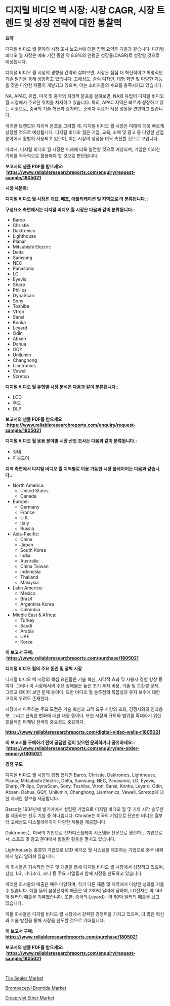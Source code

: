 <p><h1>디지털 비디오 벽 시장: 시장 CAGR, 시장 트렌드 및 성장 전략에 대한 통찰력</h1></p><p><strong>요약</strong></p>
<p><p>디지털 비디오 월 분야의 시장 조사 보고서에 대한 집행 요약은 다음과 같습니다. 디지털 비디오 월 시장은 예측 기간 동안 약 8.9%의 연평균 성장률(CAGR)로 성장할 것으로 예상됩니다.</p><p>디지털 비디오 월 시장의 경향을 간략히 살펴보면, 시장은 점점 더 혁신적이고 혁명적인 기술 발전을 통해 성장하고 있습니다. 고해상도, 슬림 디자인, 대형 화면 및 다양한 기능을 갖춘 다양한 제품이 개발되고 있으며, 이는 소비자들의 수요를 충족시키고 있습니다.</p><p>NA, APAC, 유럽, 미국 및 중국의 지리적 분포를 살펴보면, NA와 유럽이 디지털 비디오 월 시장에서 주요한 위치를 차지하고 있습니다. 특히, APAC 지역은 빠르게 성장하고 있는 시장으로, 중국의 기술 혁신과 증가하는 소비자 수요가 시장 성장을 견인하고 있습니다.</p><p>이러한 트렌드와 지리적 분포를 고려할 때, 디지털 비디오 월 시장은 미래에 더욱 빠르게 성장할 것으로 예상됩니다. 디지털 비디오 월은 기업, 교육, 소매 및 광고 등 다양한 산업 분야에서 활발히 사용되고 있으며, 이는 시장의 성장을 더욱 촉진할 것으로 보입니다.</p><p>따라서, 디지털 비디오 월 시장은 미래에 더욱 발전할 것으로 예상되며, 기업은 이러한 기회를 적극적으로 활용해야 할 것으로 판단됩니다.</p></p>
<p><strong>보고서의 샘플 PDF를 받으세요: &nbsp;<a href="https://www.reliableresearchreports.com/enquiry/request-sample/1805021">https://www.reliableresearchreports.com/enquiry/request-sample/1805021</a></strong></p>
<p><strong>시장 세분화:</strong></p>
<p><strong> 디지털 비디오 월 시장은 개요, 배포, 애플리케이션 및 지역으로 더 분류됩니다. :</strong></p>
<p><strong>구성요소 측면에서는 디지털 비디오 월 시장은 다음과 같이 분류됩니다.:</strong></p>
<p><ul><li>Barco</li><li>Christie</li><li>Daktronics</li><li>Lighthouse</li><li>Planar</li><li>Mitsubishi Electric</li><li>Delta</li><li>Samsung</li><li>NEC</li><li>Panasonic</li><li>LG</li><li>Eyevis</li><li>Sharp</li><li>Philips</li><li>DynaScan</li><li>Sony</li><li>Toshiba</li><li>Vtron</li><li>Sansi</li><li>Konka</li><li>Leyard</li><li>Odin</li><li>Absen</li><li>Dahua</li><li>GQY</li><li>Unilumin</li><li>Changhong</li><li>Liantronics</li><li>Vewell</li><li>Szretop</li></ul></p>
<p><strong> 디지털 비디오 월 유형별 시장 분석은 다음과 같이 분류됩니다.:</strong></p>
<p><ul><li>LCD</li><li>주도</li><li>DLP</li></ul></p>
<p><strong>보고서의 샘플 PDF를 받으세요 :<a href="https://www.reliableresearchreports.com/enquiry/request-sample/1805021">https://www.reliableresearchreports.com/enquiry/request-sample/1805021</a></strong></p>
<p><strong> 디지털 비디오 월 응용 분야별 시장 산업 조사는 다음과 같이 분류됩니다.:</strong></p>
<p><ul><li>실내</li><li>아웃도어</li></ul></p>
<p><strong>지역 측면에서 디지털 비디오 월 지역별로 이용 가능한 시장 플레이어는 다음과 같습니다.:</strong></p>
<p><ul>
    <li>
        North America:
        <ul>
            <li>United States</li>
            <li>Canada</li>
        </ul>
    </li>
    <li>
        Europe:
        <ul>
            <li>Germany</li>
            <li>France</li>
            <li>U.K.</li>
            <li>Italy</li>
            <li>Russia</li>
        </ul>
    </li>
    <li>
        Asia-Pacific:
        <ul>
            <li>China</li>
            <li>Japan</li>
            <li>South Korea</li>
            <li>India</li>
            <li>Australia</li>
            <li>China Taiwan</li>
            <li>Indonesia</li>
            <li>Thailand</li>
            <li>Malaysia</li>
        </ul>
    </li>
    <li>
        Latin America:
        <ul>
            <li>Mexico</li>
            <li>Brazil</li>
            <li>Argentina Korea</li>
            <li>Colombia</li>
        </ul>
    </li>
    <li>
        Middle East & Africa:
        <ul>
            <li>Turkey</li>
            <li>Saudi</li>
            <li>Arabia</li>
            <li>UAE</li>
            <li>Korea</li>
        </ul>
    </li>
    </ul></p>
<p><strong>이 보고서 구매: &nbsp;<a href="https://www.reliableresearchreports.com/purchase/1805021">https://www.reliableresearchreports.com/purchase/1805021</a></strong></p>
<p><strong>디지털 비디오 월의 주요 동인 및 장벽 시장</strong></p>
<p><p>디지털 비디오 벽 시장의 핵심 요인들은 기술 혁신, 시각적 효과 및 사용자 경험 향상 등이다. 그러나 이 시장에서의 주요 장애물은 높은 초기 투자 비용, 기술 및 호환성 문제, 그리고 데이터 보안 문제 등이다. 또한 비디오 월 솔루션의 복잡성과 유지 보수에 대한 고객의 우려도 존재한다.</p><p>시장에서 마주하는 주요 도전은 기술 혁신과 고객 요구 사항의 조화, 경쟁사와의 인과응보, 그리고 신속한 변화에 대한 대응 등이다. 또한 시장의 규모와 범위를 확대하기 위한 효율적인 마케팅 전략의 중요성도 중요하다.</p></p>
<p><strong><a href="https://www.reliableresearchreports.com/digital-video-walls-r1805021">https://www.reliableresearchreports.com/digital-video-walls-r1805021</a></strong></p>
<p><strong>이 보고서를 구매하기 전에 궁금한 점이 있으면 문의하거나 공유하세요.: &nbsp;<a href="https://www.reliableresearchreports.com/enquiry/pre-order-enquiry/1805021">https://www.reliableresearchreports.com/enquiry/pre-order-enquiry/1805021</a></strong></p>
<p><strong>경쟁 구도</strong></p>
<p><p>디지털 비디오 월 시장의 경쟁 업체인 Barco, Christie, Daktronics, Lighthouse, Planar, Mitsubishi Electric, Delta, Samsung, NEC, Panasonic, LG, Eyevis, Sharp, Philips, DynaScan, Sony, Toshiba, Vtron, Sansi, Konka, Leyard, Odin, Absen, Dahua, GQY, Unilumin, Changhong, Liantronics, Vewell, Szretop에 대한 자세한 정보를 제공합니다.</p><p>Barco는 1934년에 벨기에에서 설립된 기업으로 디지털 비디오 월 및 기타 시각 솔루션을 제공하는 선두 기업 중 하나입니다. Christie는 미국의 기업으로 단순한 비디오 월부터 고해상도 디스플레이까지 다양한 제품을 제공합니다.</p><p>Daktronics는 미국의 기업으로 전자디스플레이 시스템을 전문으로 생산하는 기업으로서, 스포츠 및 광고 분야에서 활발한 활동을 펼치고 있습니다.</p><p>Lighthouse는 홍콩의 기업으로 LED 비디오 월 시스템을 제조하는 기업으로 중국 내외에서 널리 알려져 있습니다.</p><p>이 회사들은 지속적인 연구 및 개발을 통해 디지털 비디오 월 시장에서 성장하고 있으며, 삼성, LG, 파나소닉, 소니 등 주요 기업들과 함께 시장을 선도하고 있습니다.</p><p>이러한 회사들의 매출은 매우 다양하며, 각기 다른 제품 및 지역에서 다양한 성과를 거둘 수 있습니다. 예를 들어 삼성전자의 매출은 약 230억 달러에 달하며, LG전자는 약 140억 달러의 매출을 기록했습니다. 또한, 중국의 Leyard는 약 60억 달러의 매출을 보고 있습니다.</p><p>이들 회사들은 디지털 비디오 월 시장에서 강력한 경쟁력을 가지고 있으며, 더 많은 혁신과 기술 발전을 통해 시장을 선도할 것으로 기대됩니다.</p></p>
<p><strong>이 보고서 구매: &nbsp; <a href="https://www.reliableresearchreports.com/purchase/1805021">https://www.reliableresearchreports.com/purchase/1805021</a></strong></p>
<p><strong>보고서의 샘플 PDF를 받으세요: &nbsp;<a href="https://www.reliableresearchreports.com/enquiry/request-sample/1805021">https://www.reliableresearchreports.com/enquiry/request-sample/1805021</a></strong><strong></strong></p>
<p>&nbsp;</p>
<p><p><a href="https://www.linkedin.com/pulse/tile-sealer-market-insights-players-forecast-till-2031-sscxe?trackingId=rxX%2F4MGblfZAZ%2Fj0rTH5rQ%3D%3D">Tile Sealer Market</a></p><p><a href="https://www.linkedin.com/pulse/bromoacetyl-bromide-market-size-reflecting-forecast-till-lxpoe?trackingId=9No4UMkshxwFppmPNG19xQ%3D%3D">Bromoacetyl Bromide Market</a></p><p><a href="https://www.linkedin.com/pulse/dicaprylyl-ether-market-size-share-amp-trends-analysis-report-hitaf?trackingId=InZ3Sp91MN0KGwzg5eOxvA%3D%3D">Dicaprylyl Ether Market</a></p></p>